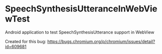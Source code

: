 # SpeechSynthesisUtteranceInWebViewTest
Android  application to test SpeechSynthesisUtterance support in WebView

Created for this bug: https://bugs.chromium.org/p/chromium/issues/detail?id=609681
